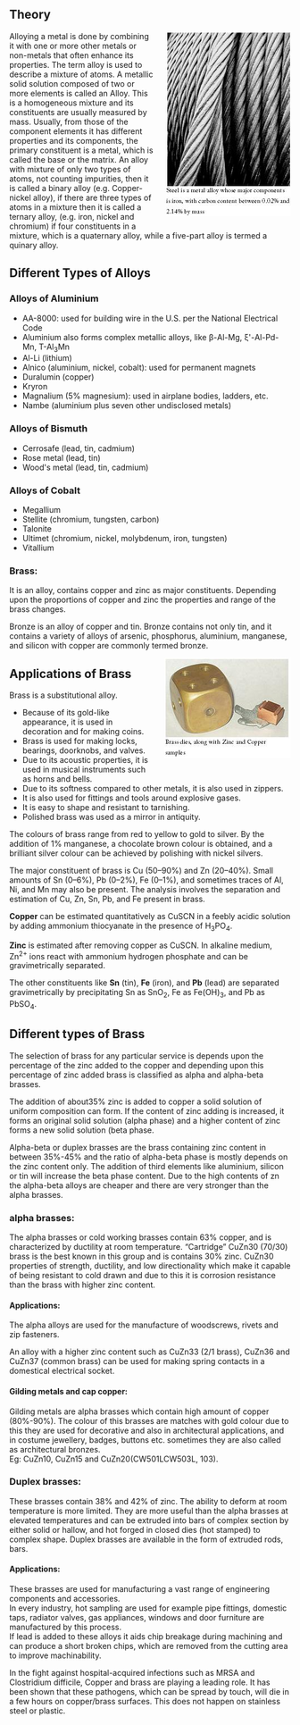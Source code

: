 ## Theory


<div style="float: right; margin-left: 20px;"> <img src="./images/figure1.jpg" alt="Figure 1" style="max-width: 300px; height: auto;"> <p style="text-align: center; font-size: smaller; font-style: italic;"></p> </div>

Alloying a metal is done by combining it with one or more other metals or non-metals that often enhance its properties. The term alloy is used to describe a mixture of atoms.  A metallic solid solution composed of two or more elements is called an Alloy. This is a homogeneous mixture and its constituents are usually measured by mass. Usually, from those of the component elements it has different properties and its components, the primary constituent is a metal, which is called the base or the matrix. An alloy with mixture of only two types of atoms, not counting impurities, then it is called a binary alloy (e.g. Copper-nickel alloy), if there are three types of atoms in a mixture then it is called a ternary alloy, (e.g. iron, nickel and chromium) if four constituents in a mixture, which is a quaternary alloy, while a five-part alloy is termed a quinary alloy.


<h2>Different Types of Alloys</h2>

<h3>Alloys of Aluminium</h3>
<ul>
  <li>AA-8000: used for building wire in the U.S. per the National Electrical Code</li>
  <li>Aluminium also forms complex metallic alloys, like β-Al-Mg, ξ'-Al-Pd-Mn, T-Al<sub>3</sub>Mn</li>
  <li>Al-Li (lithium)</li>
  <li>Alnico (aluminium, nickel, cobalt): used for permanent magnets</li>
  <li>Duralumin (copper)</li>
  <li>Kryron</li>
  <li>Magnalium (5% magnesium): used in airplane bodies, ladders, etc.</li>
  <li>Nambe (aluminium plus seven other undisclosed metals)</li>
</ul>

<h3>Alloys of Bismuth</h3>
<ul>
  <li>Cerrosafe (lead, tin, cadmium)</li>
  <li>Rose metal (lead, tin)</li>
  <li>Wood's metal (lead, tin, cadmium)</li>
</ul>

<h3>Alloys of Cobalt</h3>
<ul>
  <li>Megallium</li>
  <li>Stellite (chromium, tungsten, carbon)</li>
  <li>Talonite</li>
  <li>Ultimet (chromium, nickel, molybdenum, iron, tungsten)</li>
  <li>Vitallium</li>
</ul>


### Brass:
 

It is an alloy, contains copper and zinc as major constituents. Depending upon the proportions of copper and zinc the properties and range of the brass changes.

Bronze is an alloy of copper and tin. Bronze contains not only tin, and it contains a variety of alloys of arsenic, phosphorus, aluminium, manganese, and silicon with copper are commonly termed bronze.

<div style="float: right; margin-left: 20px;"> <img src="./images/figure2.jpg" alt="Figure 2" style="max-width: 300px; height: auto;"> <p style="text-align: center; font-size: smaller; font-style: italic;"></p> </div>

<h2>Applications of Brass</h2>

<p>Brass is a substitutional alloy.</p>

<ul>
  <li>Because of its gold-like appearance, it is used in decoration and for making coins.</li>
  <li>Brass is used for making locks, bearings, doorknobs, and valves.</li>
  <li>Due to its acoustic properties, it is used in musical instruments such as horns and bells.</li>
  <li>Due to its softness compared to other metals, it is also used in zippers.</li>
  <li>It is also used for fittings and tools around explosive gases.</li>
  <li>It is easy to shape and resistant to tarnishing.</li>
  <li>Polished brass was used as a mirror in antiquity.</li>
</ul>

<p>The colours of brass range from red to yellow to gold to silver. By the addition of 1% manganese, a chocolate brown colour is obtained, and a brilliant silver colour can be achieved by polishing with nickel silvers.</p>

<p>The major constituent of brass is Cu (50–90%) and Zn (20–40%). Small amounts of Sn (0–6%), Pb (0–2%), Fe (0–1%), and sometimes traces of Al, Ni, and Mn may also be present. The analysis involves the separation and estimation of Cu, Zn, Sn, Pb, and Fe present in brass.</p>

<p><strong>Copper</strong> can be estimated quantitatively as CuSCN in a feebly acidic solution by adding ammonium thiocyanate in the presence of H<sub>3</sub>PO<sub>4</sub>.</p>

<p><strong>Zinc</strong> is estimated after removing copper as CuSCN. In alkaline medium, Zn<sup>2+</sup> ions react with ammonium hydrogen phosphate and can be gravimetrically separated.</p>

<p>The other constituents like <strong>Sn</strong> (tin), <strong>Fe</strong> (iron), and <strong>Pb</strong> (lead) are separated gravimetrically by precipitating Sn as SnO<sub>2</sub>, Fe as Fe(OH)<sub>3</sub>, and Pb as PbSO<sub>4</sub>.</p>


<h2>Different types of Brass</h2>

<p>The selection of brass for any particular service is depends upon the percentage of the zinc added to the copper and depending upon this percentage of zinc added brass is classified as alpha and alpha-beta brasses.</p>

<p>The addition of about35% zinc is added to copper a solid solution of uniform composition can form. If the content of zinc adding is increased, it forms an original solid solution (alpha phase) and a higher content of zinc forms a new solid solution (beta phase.</p>

<p>Alpha-beta or duplex brasses are the brass containing zinc content in between 35%-45% and the ratio of alpha-beta phase is mostly depends on the zinc content only. The addition of third elements like aluminium, silicon or tin will increase the beta phase content. Due to the high contents of zn the alpha-beta alloys are cheaper and there are very stronger than the alpha brasses.</p>

<h3>alpha brasses:</h3>

<p>The alpha brasses or cold working brasses contain 63% copper, and is characterized by ductility at room temperature. “Cartridge” CuZn30 (70/30) brass is the best known in this group and is contains 30% zinc. CuZn30 properties of strength, ductility, and low directionality which make it capable of being resistant to cold drawn and due to this it is corrosion resistance than the brass with higher zinc content.</p>

<h4>Applications:</h4>

<p>The alpha alloys are used for the manufacture of woodscrews, rivets and zip fasteners.</p>

<p>An alloy with a higher zinc content such as CuZn33 (2/1 brass), CuZn36 and CuZn37 (common brass) can be used for making spring contacts in a domestical electrical socket.</p>

<h4>Gilding metals and cap copper:</h4>

<p>Gilding metals are alpha brasses which contain high amount of copper (80%-90%). The colour of this brasses are matches with gold colour due to this they are used for decorative and also in architectural applications, and in costume jewellery, badges, buttons etc. sometimes they are also called as architectural bronzes.<br>
Eg: CuZn10, CuZn15 and CuZn20(CW501LCW503L, 103).</p>

<h3>Duplex brasses:</h3>

<p>These brasses contain 38% and 42% of zinc. The ability to deform at room temperature is more limited. They are more useful than the alpha brasses at elevated temperatures and can be extruded into bars of complex section by either solid or hallow, and hot forged in closed dies (hot stamped) to complex shape. Duplex brasses are available in the form of extruded rods, bars.</p>

<h4>Applications:</h4>

<p>These brasses are used for manufacturing a vast range of engineering components and accessories.<br>
In every industry, hot sampling are used for example pipe fittings, domestic taps, radiator valves, gas appliances, windows and door furniture are manufactured by this process.<br>
If lead is added to these alloys it aids chip breakage during machining and can produce a short broken chips, which are removed from the cutting area to improve machinability.</p>

<p>In the fight against hospital-acquired infections such as MRSA and Clostridium difficile, Copper and brass are playing a leading role. It has been shown that these pathogens, which can be spread by touch, will die in a few hours on copper/brass surfaces. This does not happen on stainless steel or plastic.</p>

